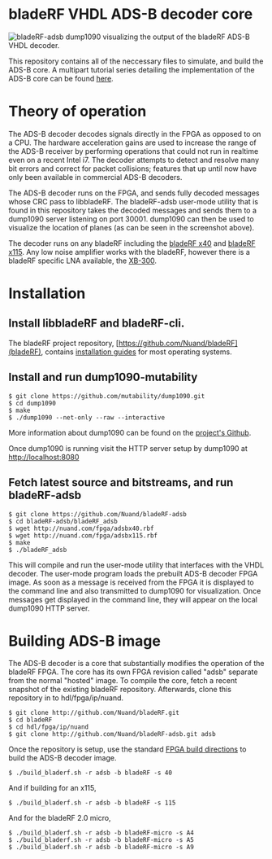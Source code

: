 # bladeRF VHDL ADS-B decoder core

![bladeRF-adsb](https://raw.githubusercontent.com/Nuand/bladeRF-adsb/master/images/bladerf_adsb.png)
dump1090 visualizing the output of the bladeRF ADS-B VHDL decoder.

This repository contains all of the neccessary files to simulate, and build the ADS-B core. A multipart tutorial series detailing the implementation of the ADS-B core can be found [here](http://nuand.com/adsb).

# Theory of operation

The ADS-B decoder decodes signals directly in the FPGA as opposed to on a CPU. The hardware acceleration gains are used to increase the range of the ADS-B receiver by performing operations that could not run in realtime even on a recent Intel i7. The decoder attempts to detect and resolve many bit errors and correct for packet collisions; features that up until now have only been available in commercial ADS-B decoders.

The ADS-B decoder runs on the FPGA, and sends fully decoded messages whose CRC pass to libbladeRF. The bladeRF-adsb user-mode utility that is found in this repository takes the decoded messages and sends them to a dump1090 server listening on port 30001. dump1090 can then be used to visualize the location of planes (as can be seen in the screenshot above).

The decoder runs on any bladeRF including the [bladeRF x40](https://www.nuand.com/blog/product/bladerf-x40/) and [bladeRF x115](https://www.nuand.com/blog/product/bladerf-x115/). Any low noise amplifier works with the bladeRF, however there is a bladeRF specific LNA available, the [XB-300](https://www.nuand.com/blog/product/amplifier/).


# Installation

## Install libbladeRF and bladeRF-cli.

The bladeRF project repository, [https://github.com/Nuand/bladeRF](bladeRF), contains [installation guides](https://github.com/Nuand/bladeRF/wiki#Getting_Started) for most operating systems.

## Install and run dump1090-mutability

````
$ git clone https://github.com/mutability/dump1090.git
$ cd dump1090
$ make
$ ./dump1090 --net-only --raw --interactive
````

More information about dump1090 can be found on the [project's Github](https://github.com/mutability/dump1090.git).

Once dump1090 is running visit the HTTP server setup by dump1090 at [http://localhost:8080](/http://localhost:8080/)

## Fetch latest source and bitstreams, and run bladeRF-adsb

````
$ git clone https://github.com/Nuand/bladeRF-adsb
$ cd bladeRF-adsb/bladeRF_adsb
$ wget http://nuand.com/fpga/adsbx40.rbf
$ wget http://nuand.com/fpga/adsbx115.rbf
$ make
$ ./bladeRF_adsb
````

This will compile and run the user-mode utility that interfaces with the VHDL decoder. The user-mode program loads the prebuilt ADS-B decoder FPGA image. As soon as a message is received from the FPGA it is displayed to the command line and also transmitted to dump1090 for visualization. Once messages get displayed in the command line, they will appear on the local dump1090 HTTP server.

# Building ADS-B image

The ADS-B decoder is a core that substantially modifies the operation of the bladeRF FPGA. The core has its own FPGA revision called "adsb" separate from the normal "hosted" image. To compile the core, fetch a recent snapshot of the existing bladeRF repository. Afterwards, clone this repository in to hdl/fpga/ip/nuand.

````
$ git clone http://github.com/Nuand/bladeRF.git
$ cd bladeRF
$ cd hdl/fpga/ip/nuand
$ git clone http://github.com/Nuand/bladeRF-adsb.git adsb
````

Once the repository is setup, use the standard [FPGA build directions](https://github.com/Nuand/bladeRF/tree/master/hdl) to build the ADS-B decoder image.

````
$ ./build_bladerf.sh -r adsb -b bladeRF -s 40
````

And if building for an x115,

````
$ ./build_bladerf.sh -r adsb -b bladeRF -s 115
````

And for the bladeRF 2.0 micro,
````
$ ./build_bladerf.sh -r adsb -b bladeRF-micro -s A4
$ ./build_bladerf.sh -r adsb -b bladeRF-micro -s A5
$ ./build_bladerf.sh -r adsb -b bladeRF-micro -s A9
````
